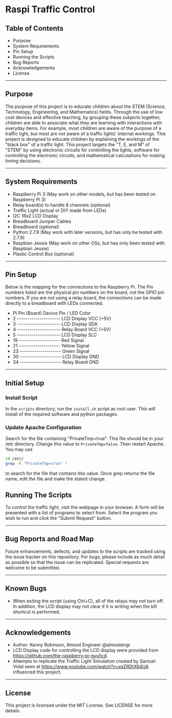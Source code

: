# Raspi Traffic Control

## Table of Contents
* Purpose
* System Requirements
* Pin Setup
* Running the Scripts
* Bug Reports
* Acknowledgements
* License

----

## Purpose 
The purpose of this project is to educate children about the STEM (Science, Technology, 
Engineering, and Mathematics) fields. Through the use of low cost devices and effective 
teaching, by grouping these subjects together, children are able to associate what they 
are learning with interactions with everyday items. For example, most children are 
aware of the purpose of a traffic light, but most are not aware of a traffic lights' 
internal workings. This project is designed to educate children by explaining the 
workings of the "black box" of a traffic light. This project targets the "T, E, and 
M" of "STEM" by using electronic circuits for controlling the lights, software for 
controlling the electronic circuits, and mathematical calculations for making 
timing decisions.

----

## System Requirements
* Raspiberry Pi 3 (May work on other models, but has been tested on Raspberry Pi 3)
* Relay board(s) to handle 8 channels (optional)
* Traffic Light (actual or DIY made from LEDs)
* I2C 16x2 LCD Display 
* Breadboard Jumper Cables
* Breadboard (optional)
* Python 2.7.9 (May work with later versions, but has only be tested with 2.7.9)
* Raspbian Jessie (May work on other OSs, but has only been tested with Raspbian Jessie)
* Plastic Control Box (optional)

----

## Pin Setup
Below is the mapping for the connections to the Raspberry Pi. The Pin numbers
listed are the physical pin numbers on the board, not the GPIO pin numbers. If 
you are not using a relay board, the connections can be made directly to a 
breadboard with LEDs connected.

* Pi Pin (Board)		Device Pin / LED Color
* 2 --------------------- LCD Display VCC (+5V)
* 3 --------------------- LCD Display SDA
* 4 --------------------- Relay Board VCC (+5V)
* 5 --------------------- LCD Display SLC
* 19 -------------------- Red Signal
* 21 -------------------- Yellow Signal
* 23 -------------------- Green Signal
* 30 -------------------- LCD Display GND
* 34 -------------------- Relay Board GND

----

## Initial Setup
### Install Script
In the ```scripts``` directory, run the ```install.sh``` script 
as root user. This will install of the required software and python packages.

### Update Apache Configuration
Search for the file containing "PrivateTmp=true". This file should be in your /etc
directory. Change this value to ```PrivateTmp=false```. Then restart Apache.
You may use 
```sh
cd /etc/
grep -R "PrivateTmp=true" *
```
to search for the file that contains this value. Once grep returns the file name, 
edit the file and make the stated change.

## Running The Scripts
To control the traffic light, visit the webpage in your browser. A form will be 
presented with a list of programs to select from. Select the program you wish to 
run and click the "Submit Request" button.

----

## Bug Reports and Road Map
Future enhancements, defects, and updates to the scripts are tracked using the 
issue tracker on this repository. For bugs, please include as much detail 
as possible so that the issue can be replicated. Special requests are 
welcome to be submitted.

----

## Known Bugs
* When exiting the script (using Ctrl+C), all of the relays may not turn off.
In addition, the LCD display may not clear if it is writing when the kill
shortcut is performed.

----

## Acknowledgements
* Author: Kenny Robinson, Almost Engineer @almostengr
* LCD Display code for controlling the LCD display were provided from 
https://github.com/the-raspberry-pi-guy/lcd. 
* Attempts to replicate the Traffic Light Simulation created by Samuel Vidal 
seen at https://www.youtube.com/watch?v=xqZRDtX64UA influenced this project.

----

## License
This project is licensed under the MIT License. See LICENSE for more details.

